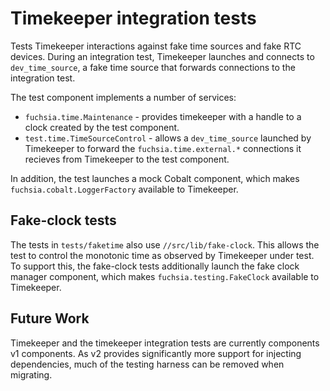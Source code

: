 # Timekeeper integration tests

Tests Timekeeper interactions against fake time sources and fake RTC devices.
During an integration test, Timekeeper launches and connects to
`dev_time_source`, a fake time source that forwards connections to the
integration test.

The test component implements a number of services:
 * `fuchsia.time.Maintenance` - provides timekeeper with a handle to a clock
 created by the test component.
 * `test.time.TimeSourceControl` - allows a `dev_time_source` launched
 by Timekeeper to forward the `fuchsia.time.external.*` connections it recieves from
 Timekeeper to the test component.

In addition, the test launches a mock Cobalt component, which makes
`fuchsia.cobalt.LoggerFactory` available to Timekeeper.

## Fake-clock tests
The tests in `tests/faketime` also use `//src/lib/fake-clock`. This allows
the test to control the monotonic time as observed by Timekeeper under test. To
support this, the fake-clock tests additionally launch the fake clock manager
component, which makes `fuchsia.testing.FakeClock` available to Timekeeper.

## Future Work
Timekeeper and the timekeeper integration tests are currently components v1
components. As v2 provides significantly more support for injecting dependencies,
much of the testing harness can be removed when migrating.
